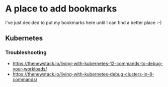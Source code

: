 # A place to add bookmarks

I've just decided to put my bookmarks here until I can find a better place :-)

## Kubernetes

### Troubleshooting
- https://thenewstack.io/living-with-kubernetes-12-commands-to-debug-your-workloads/
- https://thenewstack.io/living-with-kubernetes-debug-clusters-in-8-commands/





